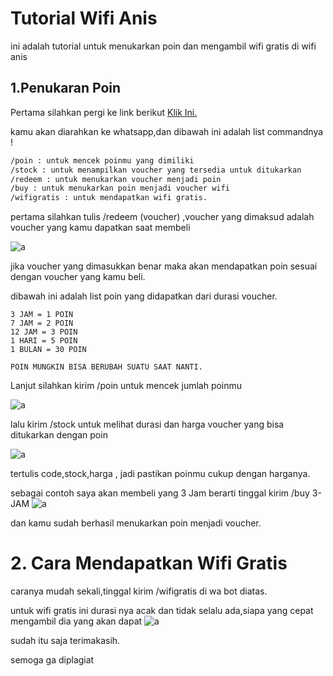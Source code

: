 # Tutorial Wifi Anis

ini adalah tutorial untuk menukarkan poin dan mengambil wifi gratis di wifi anis

## 1.Penukaran Poin

Pertama silahkan pergi ke link berikut [Klik Ini.](https://wa.me/6283115087864)

kamu akan diarahkan ke whatsapp,dan dibawah ini adalah list commandnya !

```bash
/poin : untuk mencek poinmu yang dimiliki
/stock : untuk menampilkan voucher yang tersedia untuk ditukarkan
/redeem : untuk menukarkan voucher menjadi poin
/buy : untuk menukarkan poin menjadi voucher wifi
/wifigratis : untuk mendapatkan wifi gratis.
```

pertama silahkan tulis /redeem (voucher)  ,voucher yang dimaksud adalah voucher yang kamu dapatkan saat membeli 

![a](https://media.discordapp.net/attachments/1237729745060368414/1259043709530538015/image.png?ex=668a3f54&is=6688edd4&hm=919eae82369d879adbefb908f2f7c348955ee461bf0f191a7cec0b8393b2658c&=&format=webp&quality=lossless)

jika voucher yang dimasukkan benar maka akan mendapatkan poin sesuai dengan voucher yang kamu beli.

dibawah ini adalah list poin yang didapatkan dari durasi voucher.

```
3 JAM = 1 POIN
7 JAM = 2 POIN
12 JAM = 3 POIN
1 HARI = 5 POIN
1 BULAN = 30 POIN

POIN MUNGKIN BISA BERUBAH SUATU SAAT NANTI.
```
Lanjut silahkan kirim /poin untuk mencek jumlah poinmu

![a](https://media.discordapp.net/attachments/1237729745060368414/1259045614537281598/image.png?ex=668a411a&is=6688ef9a&hm=932e90f01996c83a76a5f95c70f561a5936f928d0daeb02db211a06074b97f7c&=&format=webp&quality=lossless&width=550&height=195)

lalu kirim /stock untuk melihat durasi dan harga voucher yang bisa ditukarkan dengan poin

![a](https://media.discordapp.net/attachments/1237729745060368414/1259045983388438578/image.png?ex=668a4172&is=6688eff2&hm=c621d10a2ecab9134133b523126ba0a2a982120ad7b1f4952fc2830312225f73&=&format=webp&quality=lossless)

tertulis code,stock,harga ,
jadi pastikan poinmu cukup dengan harganya.

sebagai contoh saya akan membeli yang 3 Jam berarti tinggal kirim /buy 3-JAM
![a](https://media.discordapp.net/attachments/1237729745060368414/1259046545454665768/image.png?ex=668a41f8&is=6688f078&hm=656a91f19f631a9a5bb93f4a64572cfc2cfa914f62fef8ae9be7b168db1c1aa8&=&format=webp&quality=lossless)

dan kamu sudah berhasil menukarkan poin menjadi voucher.

# 2. Cara Mendapatkan Wifi Gratis
caranya mudah sekali,tinggal kirim /wifigratis di wa bot diatas.

untuk wifi gratis ini durasi nya acak dan tidak selalu ada,siapa yang cepat mengambil dia yang akan dapat
![a](https://media.discordapp.net/attachments/1237729745060368414/1259047475407486986/image.png?ex=668a42d6&is=6688f156&hm=d74a826d378814e93e4ef4325edfa525191cfde8c84358fdb55b73ffdef67d71&=&format=webp&quality=lossless)

sudah itu saja terimakasih. 

semoga ga diplagiat 
